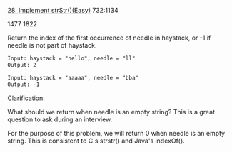 [28. Implement strStr()(Easy)](https://leetcode.com/problems/implement-strstr/)
732:1134

1477 1822

Return the index of the first occurrence of needle in haystack, or -1 if needle is not part of haystack.

```html
Input: haystack = "hello", needle = "ll"
Output: 2

Input: haystack = "aaaaa", needle = "bba"
Output: -1
```

Clarification:

What should we return when needle is an empty string? This is a great question to ask during an interview.

For the purpose of this problem, we will return 0 when needle is an empty string. This is consistent to C's strstr() and
Java's indexOf().